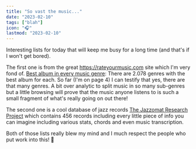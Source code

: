 ```yaml
---
title: "So vast the music..."
date: "2023-02-10"
tags: ["blah"]
icon: "🎧"
lastmod: "2023-02-10"
---
```


Interesting lists for today that will keep me busy for a long time (and that's if I won't get bored). 

The first one is from the great https://rateyourmusic.com site which I'm very fond of. [Best album in every music genre](https://rateyourmusic.com/list/BlindNoldor/rym-charts-best-album-in-every-music-genre/): There are 2.078 genres with the best album for each. So far (I'm on page 4) I can testify that yes, there are that many genres. A bit over analytic to split music in so many sub-genres but a little browsing will prove that the music anyone listens to is such a small fragment of what's really going on out there! 

The second one is a cool database of jazz records [The Jazzomat Research Project](https://jazzomat.hfm-weimar.de/dbformat/dbcontent.html) which contains 456 records including every little piece of info you can imagine including various stats, chords and even music transcription.

Both of those lists really blew my mind and I much respect the people who put work into this! 🙏 
